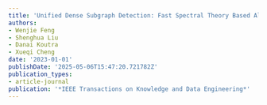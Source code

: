 ```yaml
---
title: 'Unified Dense Subgraph Detection: Fast Spectral Theory Based Algorithms'
authors:
- Wenjie Feng
- Shenghua Liu
- Danai Koutra
- Xueqi Cheng
date: '2023-01-01'
publishDate: '2025-05-06T15:47:20.721782Z'
publication_types:
- article-journal
publication: '*IEEE Transactions on Knowledge and Data Engineering*'
---
```

